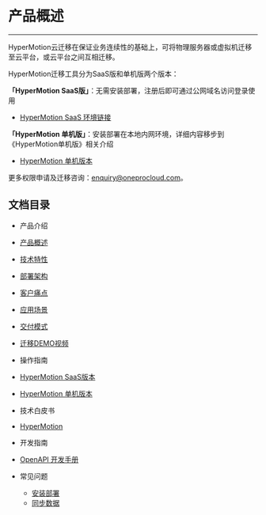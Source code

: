 # **产品概述**

---

HyperMotion云迁移在保证业务连续性的基础上，可将物理服务器或虚拟机迁移至云平台，或云平台之间互相迁移。<br/>

HyperMotion迁移工具分为SaaS版和单机版两个版本：<br/>

**「HyperMotion SaaS版」**：无需安装部署，注册后即可通过公网域名访问登录使用<br/>
 - [HyperMotion SaaS 环境链接](https://hypermotion.oneprocloud.com)<br/>

**「HyperMotion 单机版」**：安装部署在本地内网环境，详细内容移步到《HyperMotion单机版》相关介绍<br/>
 - [HyperMotion 单机版本](standalone/standalone.md)

更多权限申请及迁移咨询：enquiry@oneprocloud.com。

## **文档目录**

- 产品介绍
 - [产品概述](README.md)
 - [技术特性](techadv.md)
 - [部署架构](deparch.md)
 - [客户痛点](custpainpoint.md)
 - [应用场景](scene.md)
 - [交付模式](deliver.md)
 - [迁移DEMO视频](demo.md)

- 操作指南
 - [HyperMotion SaaS版本](saas/saas.md)
 - [HyperMotion 单机版本](standalone/standalone.md)

- 技术白皮书
 - [HyperMotion](whitepage.md)

- 开发指南
 - [OpenAPI 开发手册](api/api.md)
 
- 常见问题
  - [安装部署](deploy-question.md)
  - [同步数据](sync-question.md)
